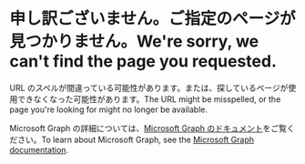# <a name="were-sorry-we-cant-find-the-page-you-requested"></a><span data-ttu-id="9d427-101">申し訳ございません。ご指定のページが見つかりません。</span><span class="sxs-lookup"><span data-stu-id="9d427-101">We're sorry, we can't find the page you requested.</span></span>

<span data-ttu-id="9d427-102">URL のスペルが間違っている可能性があります。または、探しているページが使用できなくなった可能性があります。</span><span class="sxs-lookup"><span data-stu-id="9d427-102">The URL might be misspelled, or the page you're looking for might no longer be available.</span></span>

<span data-ttu-id="9d427-103">Microsoft Graph の詳細については、[Microsoft Graph のドキュメント](https://developer.microsoft.com/graph/docs/concepts/overview)をご覧ください。</span><span class="sxs-lookup"><span data-stu-id="9d427-103">To learn about Microsoft Graph, see the [Microsoft Graph documentation](https://developer.microsoft.com/graph/docs/concepts/overview).</span></span>
